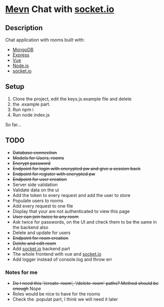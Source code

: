 # [M](https://www.mongodb.com/)[e](https://expressjs.com/)[v](https://vuejs.org/)[n](https://nodejs.org/en/) Chat with [socket.io](https://socket.io/)

## Description

Chat application with rooms built with:

- [MongoDB](https://www.mongodb.com/)
- [Express](https://expressjs.com/)
- [Vue](https://vuejs.org/)
- [Node.js](https://nodejs.org/en/)
- [socket.io](https://socket.io/)

## Setup

1. Clone the project, edit the keys.js.example file and delete
2. the .example part.
3. Run npm i
4. Run node index.js

So far...

## TODO

- ~~Database connection~~
- ~~Models for Users, rooms~~
- ~~Encrypt password~~
- ~~Endpoint for login with encrypted pw and give a session back~~
- ~~Endpoint for register with encrypted pw~~
- ~~Endpoint for user creation~~
- Server side validation
- Validate data on the ui
- Add the token to every request and add the user to store
- Populate users to rooms
- Add every request to one file 
- Display that your are not authenticated to view this page
- ~~User can join twice to any room~~
- Ask twice for passwords, on the UI and check them to be the same in the backend also
- Delete and update for users
- ~~Endpoint for room creation~~
- ~~Delete and edit room~~
- Add [socket.io](https://socket.io/) backend part
- The whole frontend with vue and [socket.io](https://socket.io/)
- Add logger instead of console.log and throw err

### Notes for me

- ~~Do I need this '/create-room', '/delete-room' paths? Method should be enough~~ Nope
- Roles would be nice to have for the rooms
- Check the .populat part, I think we will need it later
